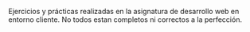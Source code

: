 Ejercicios y prácticas realizadas en la asignatura de desarrollo web en entorno cliente. 
No todos estan completos ni correctos a la perfección.
